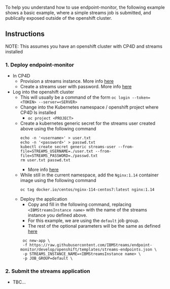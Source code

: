 To help you understand how to use endpoint-monitor, the following example shows a basic example, where a simple streams job is submitted, and publically exposed outside of the openshift cluster. 

## Instructions

NOTE: This assumes you have an openshift cluster with CP4D and streams installed

### 1. Deploy endpoint-monitor

- In CP4D
  - Provision a streams instance. More info [here](https://www.ibm.com/support/producthub/icpdata/docs/content/SSQNUZ_current/cpd/svc/streams/provision.html)
  - Create a streams user with password. More info [here](https://www.ibm.com/support/producthub/icpdata/docs/content/SSQNUZ_current/cpd/svc/streams/managing-access.html)
- Log into the openshift cluster
  - This will usually be a command of the form `oc login --token=<TOKEN> --server=<SERVER>`
  - Change into the Kubernetes namespace / openshift project where CP4D Is installed
    - `oc project <PROJECT>`
  - Create a kubernetes generic secret for the streams user created above using the following command
    ```
    echo -n '<username>' > user.txt
    echo -n '<password>' > passwd.txt
    kubectl create secret generic streams-user --from-file=STREAMS_USERNAME=./user.txt --from-file=STREAMS_PASSWORD=./passwd.txt
    rm user.txt passwd.txt
    ```
    - More info [here](https://github.com/IBMStreams/endpoint-monitor#1-define-streams-user)
  - While still in the current namespace, add the `Nginx:1.14` container image using the following command
    ```
    oc tag docker.io/centos/nginx-114-centos7:latest nginx:1.14
    ```
  - Deploy the application
    - Copy and fill in the following command, replacing `<IBMStreamsInstance name>` with the name of the streams instance you defined above.
    - For this example, we are using the `default` job group. 
    - The rest of the optional parameters will be the same as defined [here](https://github.com/IBMStreams/endpoint-monitor#5-deploy-application)
    ```
     oc new-app \
     -f https://raw.githubusercontent.com/IBMStreams/endpoint-monitor/develop/openshift/templates/streams-endpoints.json \
     -p STREAMS_INSTANCE_NAME=<IBMStreamsInstance name> \
     -p JOB_GROUP=default \
    ```
    
### 2. Submit the streams application
- TBC...
  
